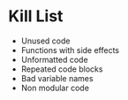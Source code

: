 Kill List
=========

-   Unused code
-   Functions with side effects
-   Unformatted code
-   Repeated code blocks
-   Bad variable names
-   Non modular code
